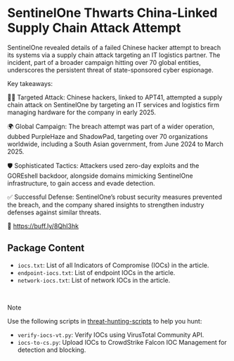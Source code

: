 # SentinelOne Thwarts China-Linked Supply Chain Attack Attempt

SentinelOne revealed details of a failed Chinese hacker attempt to breach its systems via a supply chain attack targeting an IT logistics partner. The incident, part of a broader campaign hitting over 70 global entities, underscores the persistent threat of state-sponsored cyber espionage.

Key takeaways:

🕵️‍♂️ Targeted Attack: Chinese hackers, linked to APT41, attempted a supply chain attack on SentinelOne by targeting an IT services and logistics firm managing hardware for the company in early 2025.

🌍 Global Campaign: The breach attempt was part of a wider operation, dubbed PurpleHaze and ShadowPad, targeting over 70 organizations worldwide, including a South Asian government, from June 2024 to March 2025.

🛡️ Sophisticated Tactics: Attackers used zero-day exploits and the GOREshell backdoor, alongside domains mimicking SentinelOne infrastructure, to gain access and evade detection.

✅ Successful Defense: SentinelOne’s robust security measures prevented the breach, and the company shared insights to strengthen industry defenses against similar threats.

🔗 https://buff.ly/8QhI3hk

## Package Content

- `iocs.txt`: List of all Indicators of Compromise (IOCs) in the article.
- `endpoint-iocs.txt`: List of endpoint IOCs in the article.
- `network-iocs.txt`: List of network IOCs in the article.

<br>

> [!NOTE]
> Use the following scripts in [threat-hunting-scripts](../../threat-hunting-scripts/) to help you hunt:
>
> - `verify-iocs-vt.py`: Verify IOCs using VirusTotal Community API.
> - `iocs-to-cs.py`: Upload IOCs to CrowdStrike Falcon IOC Management for detection and blocking.
